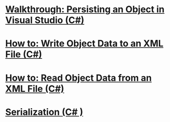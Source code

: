 # [Walkthrough: Persisting an Object in Visual Studio (C#)](walkthrough-persisting-an-object-in-visual-studio.md)
# [How to: Write Object Data to an XML File (C#)](how-to-write-object-data-to-an-xml-file.md)
# [How to: Read Object Data from an XML File (C#)](how-to-read-object-data-from-an-xml-file.md)
# [Serialization (C# )](index.md)
